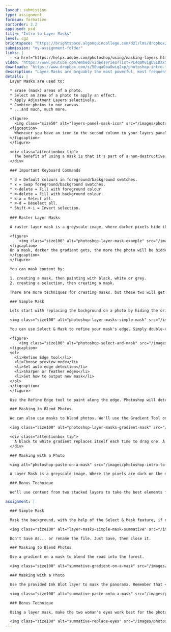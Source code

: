 ```yaml
---
layout: submission
type: assignment
formsum: formative
sortorder: 2.2
appsused: psd
title: "Intro to Layer Masks"
level: cg2
brightspace: "https://brightspace.algonquincollege.com/d2l/lms/dropbox/user/folder_submit_files.d2l?db=189264&grpid=0&isprv=0&bp=0&ou=227639"
submission: "my-assignment-folder"
links: |
  - <a href="https://helpx.adobe.com/photoshop/using/masking-layers.html" target="_blank" title="Adobe: Mask Layers">Adobe: Mask Layers</a>
video: "https://www.youtube.com/embed/videoseries?list=PL4qBMvigUSLDXxSkeR7f0X8DmBp0hlEaj"
downloads: "https://www.dropbox.com/s/50uqa0oa0wiq2xp/photoshop-intro-to-layer-masks.zip?dl=1"
description: "Layer Masks are arguably the most powerful, most frequently used tool in the whole Photoshop universe. We'll create pixel-based Layer Masks to achieve different results."
details: |
  Layer Masks are used to:

  * Erase (mask) areas of a photo.
  * Select an area of a photo to apply an effect.
  * Apply Adjustment Layers selectively.
  * Combine photos in one canvas.
  * ...and much, much more.

  <figure>
    <img class="size50" alt="layers-panel-mask-icon" src="/images/photoshop-intro-to-layer-masks/layers-panel-mask-icon.jpg">
  <figcaption>
    Whenever you have an icon in the second column in your layers panel, that's a mask.
  </figcaption>
  </figure>

  <div class="attentionbox tip">
    The benefit of using a mask is that it's part of a non-destructive workflow in Photoshop. The alternative would be to erase pixels, rather than hiding (or masking) them, which is never advisable.
  </div>

  ### Important Keyboard Commands

  * d = Default colours in foreground/background swatches.
  * x = Swap foreground/background swatches.
  * ⌥-delete = Fill with foreground colour
  * ⌘-delete = Fill with background colour.
  * ⌘-a = Select all.
  * ⌘-d = Deselect all.
  * Shift-⌘-i = Invert selection.
  
  ### Raster Layer Masks

  A raster layer mask is a greyscale image, where darker pixels hide the underlying photo to increasing degrees. It works a bit like a dimmer on a light switch. The darker the pixels are on the mask, the less you can see the photo on that layer.

  <figure>
      <img class="size100" alt="photoshop-layer-mask-example" src="/images/photoshop-intro-to-layer-masks/photoshop-layer-mask-example.jpg">
  <figcaption>
  On a mask, darker the gradient gets, the more the photo will be hidden.
  </figcaption>
  </figure>

  You can mask content by:

  1. creating a mask, then painting with black, white or grey.
  2. creating a selection, then creating a mask.

  There are more techniques for creating masks, but these two will get you started.

  ### Simple Mask

  Lets start with replacing the background on a photo by hiding the original one to reveal the one on the layer below. In this case, we'll change the background to a beach scene.

  <img class="size100" alt="photoshop-layer-masks-simple-mask" src="/images/photoshop-intro-to-layer-masks/photoshop-layer-masks-simple-mask.jpg">

  You can use Select & Mask to refine your mask's edge. Simply double-click on the mask's icon in the Layers panel to access it.

  <figure>
      <img class="size100" alt="photoshop-select-and-mask" src="/images/photoshop-intro-to-layer-masks/photoshop-select-and-mask.jpg">
  <figcaption>
  <ol>
  	<li>Refine Edge tool</li>
  	<li>Choose preview mode</li>
  	<li>Set auto edge detection</li>
  	<li>Sharpen or feather edges</li>
  	<li>Set how to output new mask</li>
  </ol>
  </figcaption>
  </figure>

  Use the Refine Edge tool to paint along the edge. Photoshop will detect edges, then try to guess how to enhance the selection.

  ### Masking to Blend Photos

  We can also use masks to blend photos. We'll use the Gradient Tool on the mask. Since black hides and white reveals, this will make the photo on the top layer gradually become transparent to partially reveal the photo below.

  <img class="size100" alt="photoshop-layer-masks-gradient-mask" src="/images/photoshop-intro-to-layer-masks/photoshop-layer-masks-gradient-mask.jpg">

  <div class="attentionbox tip">
    A black to white gradient replaces itself each time to drag one. A black to transparent gradient adds to itself each time you drag one.
  </div>

  ### Masking with a Photo

  <img alt="photoshop-paste-on-a-mask" src="/images/photoshop-intro-to-layer-masks/photoshop-paste-on-a-mask.jpg" class="size100">

  A Layer Mask is a greyscale image. Where the pixels are dark on the mask, they're hiding whatever's on the layer below. Where they're light, they reveal what's on the layers below. It stands to reason that if we paste a photo onto a mask, it will do the same, hopefully giving us interesting results.  

  ### Bonus Technique

  We'll use content from two stacked layers to take the best elements from each photo. In the end, everyone will have a smile on their faces. We'll use Auto-Align Layers and Layer Masks to accomplish this. You'll see; it's pretty cool. 

assignment: |

  ### Simple Mask

  Mask the background, with the help of the Select & Mask feature, if needed.

  <img class="size100" alt="layer-masks-simple-mask-summative" src="/images/photoshop-intro-to-layer-masks/summative-simple-mask-summative.jpg">

  Don't Save As... or rename the file. Just Save, then close it.

  ### Masking to Blend Photos

  Use a gradient on a mask to blend the road into the forest.

  <img class="size100" alt="summative-gradient-on-a-mask" src="/images/photoshop-intro-to-layer-masks/summative-gradient-on-a-mask.jpg">

  ### Masking with a Photo

  Use the provided Ink Blot layer to mask the panorama. Remember that <span class="command">⌘-i</span> inverts colours.

  <img class="size100" alt="summative-paste-onto-a-mask" src="/images/photoshop-intro-to-layer-masks/summative-paste-onto-a-mask.jpg">

  ### Bonus Technique

  Using a layer mask, make the two woman's eyes work best for the photo.

  <img class="size100" alt="summative-replace-eyes" src="/images/photoshop-intro-to-layer-masks/summative-replace-eyes.jpg">
---
```

